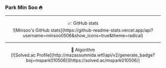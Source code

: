 ### Park Min Soo 🔥

***

<center>📈 GitHub stats</center>

<center>![Minsoo's GitHub stats](https://github-readme-stats.vercel.app/api?username=minsoo0506&show_icons=true&theme=radical)</center>

***

<center>📝 Algorithm</center>

<center>[![Solved.ac Profile](http://mazassumnida.wtf/api/v2/generate_badge?boj=mspark010506)](https://solved.ac/mspark010506/)</center>



